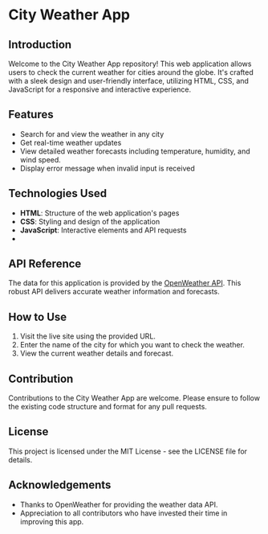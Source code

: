 # City Weather App

## Introduction
Welcome to the City Weather App repository! This web application allows users to check the current weather for cities around the globe. It's crafted with a sleek design and user-friendly interface, utilizing HTML, CSS, and JavaScript for a responsive and interactive experience.

## Features
- Search for and view the weather in any city
- Get real-time weather updates
- View detailed weather forecasts including temperature, humidity, and wind speed.
- Display error message when invalid input is received

## Technologies Used
- **HTML**: Structure of the web application's pages
- **CSS**: Styling and design of the application
- **JavaScript**: Interactive elements and API requests
- 

## API Reference
The data for this application is provided by the [OpenWeather API](https://openweathermap.org/). This robust API delivers accurate weather information and forecasts.








## How to Use
1. Visit the live site using the provided URL.
2. Enter the name of the city for which you want to check the weather.
3. View the current weather details and forecast.

## Contribution
Contributions to the City Weather App are welcome. Please ensure to follow the existing code structure and format for any pull requests.

## License
This project is licensed under the MIT License - see the LICENSE file for details.

## Acknowledgements
- Thanks to OpenWeather for providing the weather data API.
- Appreciation to all contributors who have invested their time in improving this app.

